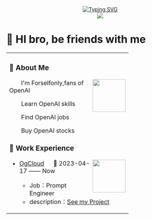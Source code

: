 <div align="center">
  <!-- dynamic typing effect  -->
  <div align="center">
    <a href="https://www.ztxgpt.cn/">
      <img src="https://readme-typing-svg.demolab.com?font=Fira+Code&pause=1000&width=435&lines=print(%22Hello%2C%20World!%22);Have a good day!&center=true&size=27" alt="Typing SVG" />
    </a>
  </div>


  <!-- knock code pictures  -->
  <img src="https://cdn.jsdelivr.net/gh/sun0225SUN/sun0225SUN/assets/images/coding.gif" />




</div>

#  🙋 HI bro, be friends with me

<table>
<tr><td>


<!-- About me  -->

### 🤺 About Me

<img align="right" width="88" src="https://encrypted-tbn0.gstatic.com/images?q=tbn:ANd9GcQ1Lo7dhARuetrSlgDRVGygHzbSVLeiYfjuSQ&usqp=CAU" />


<p>&emsp;&emsp;I'm Forselfonly,fans of OpenAI</p>
<p>&emsp;&emsp;Learn OpenAI skills</p>
<p>&emsp;&emsp;Find OpenAI jobs</p>
<p>&emsp;&emsp;Buy OpenAI stocks</p>



### 🏢 Work Experience

<img align="right" width="88" src="[https://github.com/LeLe-SouthCity/LeLe-SouthCity/assets/103248258/ad48e175-0960-4d58-b58f-4f3674f8372d](https://github.com/Formyselfonly?tab=repositories)" />

- [OgCloud](https://www.ogcloud.com/) &emsp; 📌 2023-04-17 —— Now

  - Job：Prompt Engineer
  - description：[See my Project](https://github.com/Formyselfonly?tab=repositories)
